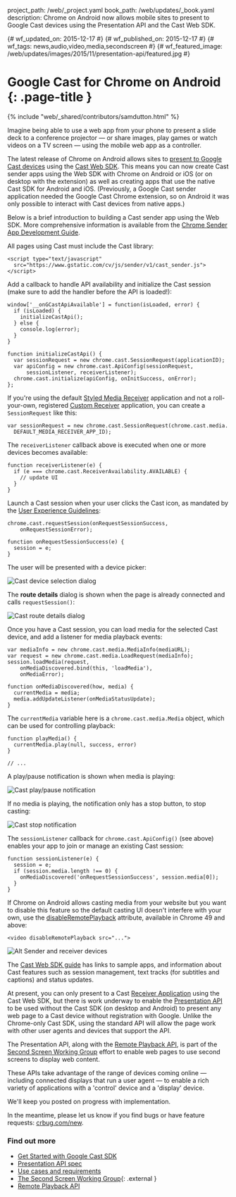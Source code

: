 project_path: /web/_project.yaml
book_path: /web/updates/_book.yaml
description: Chrome on Android now allows mobile sites to present to Google Cast devices using the Presentation API and the Cast Web SDK.

{# wf_updated_on: 2015-12-17 #}
{# wf_published_on: 2015-12-17 #}
{# wf_tags: news,audio,video,media,secondscreen #}
{# wf_featured_image: /web/updates/images/2015/11/presentation-api/featured.jpg #}

# Google Cast for Chrome on Android {: .page-title }

{% include "web/_shared/contributors/samdutton.html" %}



<style>
img.screenshot {
  max-width: 360px;
}
@media screen and (max-width: 500px) {
  img.screenshot {
    max-width: 100%;
  }
}
</style>


Imagine being able to use a web app from your phone to present a slide deck to a conference projector — or share images, play games or watch videos on a TV screen — using the mobile web app as a controller.

The latest release of Chrome on Android allows sites to [present to Google Cast devices](https://storage.googleapis.com/castapi/CastHelloVideo/index.html) using the [Cast Web SDK](/cast/docs/chrome_sender_setup). This means you can now create Cast sender apps using the Web SDK with Chrome on Android or iOS (or on desktop with the extension) as well as creating apps that use the native Cast SDK for Android and iOS. (Previously, a Google Cast sender application needed the Google Cast Chrome extension, so on Android it was only possible to interact with Cast devices from native apps.)

Below is a brief introduction to building a Cast sender app using the Web SDK. More comprehensive information is available from the [Chrome Sender App Development Guide](/cast/docs/chrome_sender_setup).

All pages using Cast must include the Cast library:


    <script type="text/javascript"
      src="https://www.gstatic.com/cv/js/sender/v1/cast_sender.js"></script>
    

Add a callback to handle API availability and initialize the Cast session (make sure to add the handler before the API is loaded!):


    window['__onGCastApiAvailable'] = function(isLoaded, error) {
      if (isLoaded) {
        initializeCastApi();
      } else {
        console.log(error);
      }
    }
    
    function initializeCastApi() {
      var sessionRequest = new chrome.cast.SessionRequest(applicationID);
      var apiConfig = new chrome.cast.ApiConfig(sessionRequest,
          sessionListener, receiverListener);
      chrome.cast.initialize(apiConfig, onInitSuccess, onError);
    };
    

If you're using the default [Styled Media Receiver](/cast/docs/receiver_apps#Styled) application and not a roll-your-own, registered [Custom Receiver](/cast/docs/custom_receiver) application, you can create a `SessionRequest` like this:


    var sessionRequest = new chrome.cast.SessionRequest(chrome.cast.media.
      DEFAULT_MEDIA_RECEIVER_APP_ID);
    

The `receiverListener` callback above is executed when one or more devices becomes available:


    function receiverListener(e) {
      if (e === chrome.cast.ReceiverAvailability.AVAILABLE) {
        // update UI
      }
    }
    

Launch a Cast session when your user clicks the Cast icon, as mandated by the [User Experience Guidelines](/cast/docs/ux_guidelines#sender-cast-icon-available):


    chrome.cast.requestSession(onRequestSessionSuccess,
        onRequestSessionError);
    
    function onRequestSessionSuccess(e) {
      session = e;
    }
    

The user will be presented with a device picker:

<img class="screenshot" src="/web/updates/images/2015/11/presentation-api/devices.png" alt="Cast device selection dialog">

The **route details** dialog is shown when the page is already connected and calls `requestSession()`:

<img class="screenshot" src="/web/updates/images/2015/11/presentation-api/route-details.png" alt="Cast route details dialog">

Once you have a Cast session, you can load media for the selected Cast device, and add a listener for media playback events:


    var mediaInfo = new chrome.cast.media.MediaInfo(mediaURL);
    var request = new chrome.cast.media.LoadRequest(mediaInfo);
    session.loadMedia(request,
        onMediaDiscovered.bind(this, 'loadMedia'),
        onMediaError);
    
    function onMediaDiscovered(how, media) {
      currentMedia = media;
      media.addUpdateListener(onMediaStatusUpdate);
    }
    

The `currentMedia` variable here is a `chrome.cast.media.Media` object, which can be used for controlling playback:


    function playMedia() {
      currentMedia.play(null, success, error)
    }
    
    // ...
    
    

A play/pause notification is shown when media is playing:

<img class="screenshot" src="/web/updates/images/2015/11/presentation-api/play-pause-notification.png" alt="Cast play/pause notification">

If no media is playing, the notification only has a stop button, to stop casting:

<img class="screenshot" src="/web/updates/images/2015/11/presentation-api/stop-notification.png" alt="Cast stop notification">

The `sessionListener` callback for `chrome.cast.ApiConfig()` (see above) enables your app to join or manage an existing Cast session:


    function sessionListener(e) {
      session = e;
      if (session.media.length !== 0) {
        onMediaDiscovered('onRequestSessionSuccess', session.media[0]);
      }
    }
    

<a id="disable-remote-playback">

If Chrome on Android allows casting media from your website but you want to disable this feature so the default casting UI doesn't interfere with your own, use the [disableRemotePlayback](https://w3c.github.io/remote-playback/#idl-def-htmlmediaelement-disableremoteplayback) attribute, available in Chrome 49 and above:


    <video disableRemotePlayback src="...">
    

![Alt Sender and receiver devices](/web/updates/images/2015/11/presentation-api/screens.jpg)

The [Cast Web SDK guide](/cast/docs/chrome_sender_setup) has links to sample apps, and information about Cast features such as session management, text tracks (for subtitles and captions) and status updates.

At present, you can only present to a Cast [Receiver Application](/cast/docs/receiver_apps) using the Cast Web SDK, but there is work underway to enable the [Presentation  API](https://w3c.github.io/presentation-api/) to be used without the Cast SDK (on desktop and Android) to present any web page to a Cast device without registration with Google. Unlike the Chrome-only Cast SDK, using the standard API will allow the page work with other user agents and devices that support the API.

The Presentation API, along with the [Remote Playback API](https://w3c.github.io/remote-playback/), is part of the [Second Screen Working Group](http://www.w3.org/2014/secondscreen) effort to enable web pages to use second screens to display web content.

These APIs take advantage of the range of devices coming online — including connected displays that run a user agent — to enable a rich variety of applications with a 'control' device and a 'display' device.

We'll keep you posted on progress with implementation.

In the meantime, please let us know if you find bugs or have feature requests: [crbug.com/new](https://crbug.com/new).

### Find out more

* [Get Started with Google Cast SDK](/cast/)
* [Presentation API spec](http://www.w3.org/TR/presentation-api)
* [Use cases and requirements](https://github.com/w3c/presentation-api/blob/gh-pages/uc-req.md)
* [The Second Screen Working Group](http://www.w3.org/2014/secondscreen/){: .external }
* [Remote Playback API](https://w3c.github.io/remote-playback)





